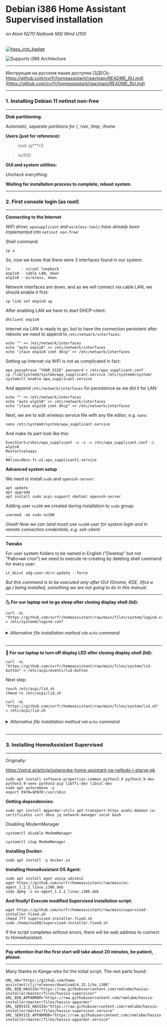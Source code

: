 
# Debian i386 Home Assistant Supervised installation


###### on Atom N270 Netbook MSI Wind U100

[![hass_inst_badge](https://img.shields.io/badge/HomeAssistant-Installer-blue.svg)](https://www.home-assistant.io/)

![Supports i386 Architecture](https://img.shields.io/badge/i386-yes-green.svg)
** **

Инструкция на русском языке доступна [ЗДЕСЬ: https://github.com/xvrfr/homeassistant/raw/main/README_RU.md](https://github.com/xvrfr/homeassistant/raw/main/README_RU.md)

---

### 1. Installing Debian 11 netinst non-free

** **

**Disk partitioning:**

_Automatic, separate partitions for /, /var, /tmp, /home_


**Users (just for reference):**

> root: pj***r3

> nu100: 


**GUI and system utilities:**

_Uncheck everything._

**Waiting for installation process to complete, reboot system.**

** **

### 2. First console login (as root)

** **

**Connecting to the Internet**

_WiFi driver, `wpasupplicant` and `wireless-tools` have already been implemented into `netinst non-free`:_

Shell command:

```Shell
ip a
```

So, now we know that there were 3 interfaces found in our system:
```
lo     - virual loopback
enp1s0 - cable LAN, down
wlp2s0 - wireless, down
```

Network interfaces are down, and as we will connect via cable LAN, we should enable it first:

```
ip link set enp1s0 up
```

After enabling LAN we have to start DHCP-client:
```
dhclient enp1s0
```

Internet via LAN is ready to go, but to have the connection persistent after reboots we need to append to `/etc/network/interfaces`:
```
echo "" >> /etc/network/interfaces
echo "auto enp1s0" >> /etc/network/interfaces
echo "iface enp1s0 inet dhcp" >> /etc/network/interfaces
```
Setting up Internet via WiFi is not as complicated in fact:
```
wpa_passphrase "YOUR_SSID" password > /etc/wpa_supplicant.conf
cp /lib/systemd/system/wpa_supplicant.service /etc/systemd/system/
systemctl enable wpa_supplicant.service
```
And append `/etc/network/interfaces` for persistence as we did it for LAN:
```
echo "" >> /etc/network/interfaces
echo "auto wlp2s0" >> /etc/network/interfaces
echo "iface wlp2s0 inet dhcp" >> /etc/network/interfaces
```
Next, we are to edit wireless service file with any file editor, e.g. `nano`:
```
nano /etc/systemd/system/wpa_supplicant.service
```
And make its part look like this:
```
ExecStart=/sbin/wpa_supplicant -u -s -c /etc/wpa_supplicant.conf -i wlp2s0
Restart=always
...
#Alias=dbus-fi.w1.wpa_supplicant1.service
```

**Advanced system setup**

We need to install `sudo` and `openssh-server`:
```
apt update
apt upgrade
apt install sudo acpi-support vbetool openssh-server 
```

Adding user `nu100` we created during installation to `sudo` group:
```
usermod -aG sudo nu100
```

_Great! Now we can (and must) use `nu100` user for system login and in remote connection credentials, e.g. ssh-client._

---

**Tweaks**

For user system folders to be named in English ("Desktop" but not "Рабочий стол") we need to execute re-creating by deleting shell command for every user:
```
LC_ALL=C xdg-user-dirs-update --force
```
_But this command is to be executed only after GUI (Gnome, KDE, Xfce и др.) being installed, something we are not going to do in this manual._

---

**🌜 For our laptop not to go sleep after closing display shell (lid):**

```
curl -sL "https://github.com/xvrfr/homeassistant/raw/main/files/system/logind.conf" > /etc/systemd/logind.conf
```
<h6><details><summary>Alternative file installation method via <code>echo</code> command
</summary>

```
echo "# /etc/systemd/logind.conf" > /etc/systemd/logind.conf
echo "[Login]" >> /etc/systemd/logind.conf
echo "HandleLidSwitch=ignore" >> /etc/systemd/logind.conf
echo "HandleLidSwitchDocked=ignore" >> /etc/systemd/logind.conf
echo "LidSwitchIgnoreInhibited=no" >> /etc/systemd/logind.conf
```
</details></h6>

---

**🔅 For our laptop to turn off display LED after closing display shell (lid):**

```
curl -sL "https://github.com/xvrfr/homeassistant/raw/main/files/system/lid-button" > /etc/acpi/events/lid-button
```

Next step:

```
touch /etc/acpi/lid.sh
chmod +x /etc/acpi/lid.sh
```
```
curl -sL "https://github.com/xvrfr/homeassistant/raw/main/files/system/lid.sh" > /etc/acpi/lid.sh
```
<h6><details><summary>Alternative file installation method via <code>echo</code> command
</summary>

```
echo "event=button/lid.*" > /etc/acpi/events/lid-button
echo "action=/etc/acpi/lid.sh" >> /etc/acpi/events/lid-button
```
```
touch /etc/acpi/lid.sh
chmod +x /etc/acpi/lid.sh
```
```
echo '#!/bin/bash' >  /etc/acpi/lid.sh
echo "" >> /etc/acpi/lid.sh
echo "grep -q close /proc/acpi/button/lid/*/state" >> /etc/acpi/lid.sh
echo "" >> /etc/acpi/lid.sh
echo "if [ $? = 0 ]; then" >> /etc/acpi/lid.sh
echo "    sleep 0.2" >> /etc/acpi/lid.sh
echo "echo \"vbetool dpms off\"" >> /etc/acpi/lid.sh
echo "fi" >> /etc/acpi/lid.sh
echo "" >> /etc/acpi/lid.sh
echo "grep -q open /proc/acpi/button/lid/*/state" >> /etc/acpi/lid.sh
echo "" >> /etc/acpi/lid.sh
echo "if [ $? = 0 ]; then" >> /etc/acpi/lid.sh
echo "    vbetool dpms on" >> /etc/acpi/lid.sh
echo "fi" >> /etc/acpi/lid.sh
```
To check file creation (optional) use command:
```
nano /etc/acpi/lid.sh
```
</details></h6>

** **
### 3. Installing HomeAssistant Supervised
** **
Originally:

https://sprut.ai/article/ustanovka-home-assistant-na-netbuki-i-starye-pk
```
sudo apt install software-properties-common python3.9 python3.9-dev python3.9-venv python3-pip libffi-dev libssl-dev
sudo apt autoremove -y 
export PATH=$PATH:/usr/sbin
```
**Getting dependencies:**
```
sudo apt install apparmor-utils apt-transport-https avahi-daemon ca-certificates curl dbus jq network-manager socat bash 
```
Disabling ModemManager
```
systemctl disable ModemManager 
```
```
systemctl stop ModemManager 
```
**Installing Docker:**
```
sudo apt install -y docker.io
```
**Installing HomeAssistant OS Agent:**
```
sudo apt install wget unzip udisks2
wget https://github.com/xvrfr/homeassistant/raw/main/os-agent_1.2.2_linux_i386.deb
sudo dpkg -i os-agent_1.2.2_linux_i386.deb
```

**And finally! Execute modified Supervised installation script:**
```
wget https://github.com/xvrfr/homeassistant/raw/main/supervised-installer.fixed.sh
chmod 777 supervised-installer.fixed.sh
sudo /home/nu100/supervised-installer.fixed.sh
```
If the script completes without errors, there will be web address to connect to HomeAssistant.
** **
**Pay attention that the first start will take about 20 minutes, be patient, please.**
** **
Many thanks to Kanga-who for the initial script.
The rest parts found:
```
URL_HA="https://github.com/home-assistant/cli/releases/download/4.15.1/ha_i386"    
URL_BIN_HASSIO="https://raw.githubusercontent.com/remlabm/hassio-installer/master/files/hassio-supervisor"
URL_BIN_APPARMOR="https://raw.githubusercontent.com/remlabm/hassio-installer/master/files/hassio-apparmor"
URL_SERVICE_HASSIO="https://raw.githubusercontent.com/remlabm/hassio-installer/master/files/hassio-supervisor.service"
URL_SERVICE_APPARMOR="https://raw.githubusercontent.com/remlabm/hassio-installer/master/files/hassio-apparmor.service"
```
